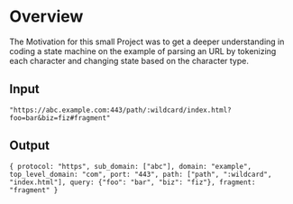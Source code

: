 # Overview

The Motivation for this small Project was to get a deeper understanding in coding a state machine on the example of parsing an URL by tokenizing each character and changing state based on the character type.


## Input

```
"https://abc.example.com:443/path/:wildcard/index.html?foo=bar&biz=fiz#fragment"
```

## Output 

```
{ protocol: "https", sub_domain: ["abc"], domain: "example", top_level_domain: "com", port: "443", path: ["path", ":wildcard", "index.html"], query: {"foo": "bar", "biz": "fiz"}, fragment: "fragment" }
```
